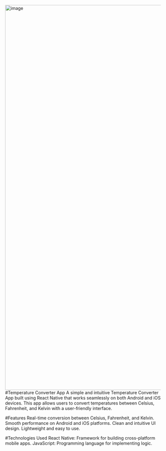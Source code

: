 <img width="1247" alt="image" src="https://github.com/user-attachments/assets/1216bb8c-cf8f-47c7-86ab-1fd6f38ac155" />#Temperature Converter App
A simple and intuitive Temperature Converter App built using React Native that works seamlessly on both Android and iOS devices. This app allows users to convert temperatures between Celsius, Fahrenheit, and Kelvin with a user-friendly interface.

#Features
Real-time conversion between Celsius, Fahrenheit, and Kelvin.
Smooth performance on Android and iOS platforms.
Clean and intuitive UI design.
Lightweight and easy to use.

#Technologies Used
React Native: Framework for building cross-platform mobile apps.
JavaScript: Programming language for implementing logic.
